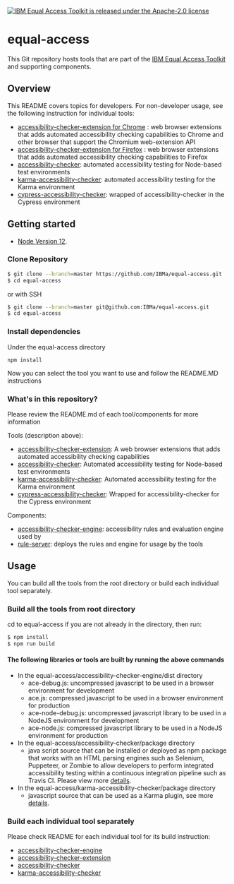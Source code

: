 [![IBM Equal Access Toolkit is released under the Apache-2.0 license](https://img.shields.io/badge/license-Apache--2.0-blue.svg)](./LICENSE)

# equal-access

This Git repository hosts tools that are part of the [IBM Equal Access Toolkit](https://ibm.com/able/toolkit) and supporting components.

## Overview

This README covers topics for developers. For non-developer usage, see the following instruction for individual tools:
* [accessibility-checker-extension for Chrome](https://chrome.google.com/webstore/detail/ibm-equal-access-accessib/lkcagbfjnkomcinoddgooolagloogehp) : web browser extensions that adds automated accessibility checking capabilities to Chrome and other browser that support the Chromium web-extension API
* [accessibility-checker-extension for Firefox](https://addons.mozilla.org/en-US/firefox/addon/accessibility-checker/) : web browser extensions that adds automated accessibility checking capabilities to Firefox
* [accessibility-checker](https://www.npmjs.com/package/accessibility-checker): automated accessibility testing for Node-based test environments
* [karma-accessibility-checker](https://www.npmjs.com/package/karma-accessibility-checker): automated accessibility testing for the Karma environment
* [cypress-accessibility-checker](https://www.npmjs.com/package/cypress-accessibility-checker): wrapped of accessibility-checker in the Cypress environment


## Getting started

* [Node Version 12](https://nodejs.org/en/download/).

### Clone Repository

```bash
$ git clone --branch=master https://github.com/IBMa/equal-access.git
$ cd equal-access
```
or with SSH

```bash
$ git clone --branch=master git@github.com:IBMa/equal-access.git
$ cd equal-access
```

### Install dependencies

Under the equal-access directory 

```
npm install
```
Now you can select the tool you want to use and follow the README.MD instructions 


### What's in this repository?

Please review the README.md of each tool/components for more information

Tools (description above):
* [accessibility-checker-extension](accessibility-checker-extension/README.md): A web browser extensions that adds automated accessibility checking capabilities
* [accessibility-checker](accessibility-checker/README.md): Automated accessibility testing for Node-based test environments
* [karma-accessibility-checker](karma-accessibility-checker/README.md): Automated accessibility testing for the Karma environment
* [cypress-accessibility-checker](cypress-accessibility-checker/README.md): Wrapped for accessibility-checker for the Cypress environment

Components:
* [accessibility-checker-engine](accessibility-checker-engine/README.md): accessibility rules and evaluation engine used by 
* [rule-server](https://github.com/IBMa/equal-access/tree/master/rule-server): deploys the rules and engine for usage by the tools


## Usage

You can build all the tools from the root directory or build each individual tool separately.  

### Build all the tools from root directory

cd to equal-access if you are not already in the directory, then run:

```bash
$ npm install
$ npm run build
```

#### The following libraries or tools are built by running the above commands

* In the equal-access/accessibility-checker-engine/dist directory
  * ace-debug.js: uncompressed javascript to be used in a browser environment for development
  * ace.js: compressed javascript to be used in a browser environment for production
  * ace-node-debug.js: uncompressed javascript library to be used in a NodeJS environment for development
  * ace-node.js: compressed javascript library to be used in a NodeJS environment for production
* In the equal-access/accessibility-checker/package directory
  * java script source that can be installed or deployed as npm package that works with an HTML parsing engines such as Selenium, Puppeteer, or Zombie to allow developers to perform integrated accessibility testing within a continuous integration pipeline such as Travis CI. Please view more [details](accessibility-checker/src/README.md).
* In the equal-access/karma-accessibility-checker/package directory
  * javascript source that can be used as a Karma plugin, see more [details](karma-accessibility-checker/README.md).  

### Build each individual tool separately

Please check README for each individual tool for its build instruction:

* [accessibility-checker-engine](accessibility-checker-engine/README.md)
* [accessibility-checker-extension](accessibility-checker-extension/README.md)
* [accessibility-checker](accessibility-checker/README.md)
* [karma-accessibility-checker](karma-accessibility-checker/README.md) 
